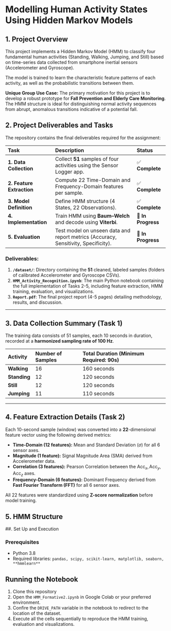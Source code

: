 # Modelling Human Activity States Using Hidden Markov Models

## 1. Project Overview

This project implements a Hidden Markov Model (HMM) to classify four fundamental human activities (Standing, Walking, Jumping, and Still) based on time-series data collected from smartphone inertial sensors (Accelerometer and Gyroscope).

The model is trained to learn the characteristic feature patterns of each activity, as well as the probabilistic transitions between them.

**Unique Group Use Case:** The primary motivation for this project is to develop a robust prototype for **Fall Prevention and Elderly Care Monitoring**. The HMM structure is ideal for distinguishing normal activity sequences from abrupt, anomalous transitions indicative of a potential fall.


## 2. Project Deliverables and Tasks 
The repository contains the final deliverables required for the assignment:

| Task | Description | Status |
| :--- | :--- | :--- |
| **1. Data Collection** | Collect $\mathbf{51 \text{ samples}}$ of four activities using the Sensor Logger app. | ✅ **Complete** |
| **2. Feature Extraction** | Compute 22 Time-Domain and Frequency-Domain features per sample. | ✅ **Complete** |
| **3. Model Definition** | Define HMM structure (4 States, 22 Observations). | ✅ **Complete** |
| **4. Implementation** | Train HMM using **Baum–Welch** and decode using **Viterbi**. | 🚧 **In Progress** |
| **5. Evaluation** | Test model on unseen data and report metrics (Accuracy, Sensitivity, Specificity). | 🚧 **In Progress** |

### Deliverables:

1.  **`/dataset/`**: Directory containing the $\mathbf{51}$ cleaned, labeled samples (folders of calibrated Accelerometer and Gyroscope CSVs).
2.  **`HMM_Activity_Recognition.ipynb`**: The main Python notebook containing the full implementation of Tasks 2-5, including feature extraction, HMM training, evaluation, and visualizations.
3.  **`Report.pdf`**: The final project report (4-5 pages) detailing methodology, results, and discussion.

---

## 3. Data Collection Summary (Task 1)

The training data consists of 51 samples, each 10 seconds in duration, recorded at a **harmonized sampling rate of 100 Hz**.

| Activity | Number of Samples | Total Duration (Minimum Required: 90s) |
| :--- | :--- | :--- |
| **Walking** | 16 | 160 seconds |
| **Standing** | 12 | 120 seconds |
| **Still** | 12 | 120 seconds |
| **Jumping** | 11 | 110 seconds |

---

## 4. Feature Extraction Details (Task 2)

Each 10-second sample (window) was converted into a $\mathbf{22 \text{-dimensional feature vector}}$ using the following derived metrics:

* **Time-Domain (12 features):** Mean and Standard Deviation ($\sigma$) for all 6 sensor axes.
* **Magnitude (1 feature):** Signal Magnitude Area (SMA) derived from Accelerometer data.
* **Correlation (3 features):** Pearson Correlation between the $\text{Acc}_x, \text{Acc}_y, \text{Acc}_z$ axes.
* **Frequency-Domain (6 features):** Dominant Frequency derived from **Fast Fourier Transform (FFT)** for all 6 sensor axes.

All 22 features were standardized using **Z-score normalization** before model training.

## 5. HMM Structure
##. Set Up and Execution
### Prerequisites
 * Python 3.8
 * Required libraries: `pandas, scipy, scikit-learn, matplotlib, seaborn,  **hmmlearn** `

## Running the Notebook
1. Clone this repository
2. Open the `HMM_Formative2.ipynb`  in Google Colab or your preferred environment.
3. Confire the `DRIVE_PATH` variable in the notebook to redirect to the location of the dataset.
4. Execute all the cells sequentially to reproduce the HMM training, evaluation and visualizations.
 
